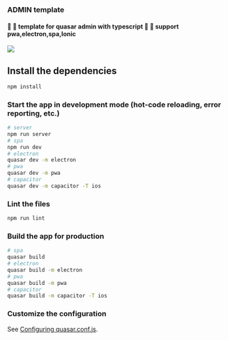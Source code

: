 ### ADMIN template

#### :dizzy: :dizzy: template for quasar admin with typescript :full_moon_with_face: :full_moon_with_face: support pwa,electron,spa,Ionic

  <img src="https://z3.ax1x.com/2021/05/14/grMoSU.png" >

## Install the dependencies

```bash
npm install
```

### Start the app in development mode (hot-code reloading, error reporting, etc.)

```bash
# server
npm run server
# spa
npm run dev
# electron
quasar dev -m electron
# pwa
quasar dev -m pwa
# capacitor
quasar dev -m capacitor -T ios
```

### Lint the files

```bash
npm run lint
```

### Build the app for production

```bash
# spa
quasar build
# electron
quasar build -m electron
# pwa
quasar build -m pwa
# capacitor
quasar build -m capacitor -T ios
```

### Customize the configuration

See [Configuring quasar.conf.js](https://quasar.dev/quasar-cli/quasar-conf-js).
